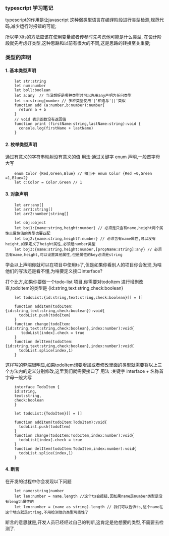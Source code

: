 ###  typescript 学习笔记

typescript的作用是让javascript 这种弱类型语言在编译阶段进行类型检测,规范代码,减少运行时报错的可能;

所以学习ts的方法应该在使用变量或者传参时先考虑他可能是什么类型, 在设计阶段就先考虑好类型,这种思路和以前有很大的不同,这是思路的转换至关重要;

### 类型的声明

#### 1. 基本类型声明

        let str:string
        let num:number
        let boll:boolean   
        let a:any  // 当没想好是哪种类型时可以先用any声明为任何类型
        let sn:string|number // 多种类型使用'|'相连与'||'类似
        function add (a:number,b:number):number{
          return a + b
        }
        // void 表示函数没有返回值
        function print (firstName:string,lastName:string):void {
          console.log(firstName + lastName)
        }

#### 2. 枚举类型声明
通过有意义的字符串映射没有意义的值
用法:通过关键字 enum 声明,一般首字母大写

        enum Color {Red,Green,Blue} // 相当于 enum Color {Red =0,Green =1,Blue=2}
        let c:Color = Color.Green // 1
  
#### 3. 对象声明

        let arr:any[] 
        let arr1:string[]
        let arr2:number|string[]

        let obj:object
        let boj1:{name:string,height:number} // 必须是只含有name,height两个属性且属性值的类型也要匹配
        let boj2:{name:string,height?:number} // 必须含有name属性,可以没有height,如果定义了height属性,必须是number类型
        let boj3:{name:string,height:number,[propName:string]:any} // 必须含有name,height,可以设置其他属性,但是属性的key必须是string

学会以上声明你就可以在项目中使用ts了,但是如果你看别人的项目你会发现,为啥他们的写法还是看不懂,为啥要定义接口interface?

打个比方,如果你要做一个todo-list 项目,你需要对todoItem 进行增删改查,todoItem的类型是 {id:string,text:string,check:boolean}

        let todoList:{id:string,text:string,check:boolean}[] = []

        function addItem(todoItem:{id:string,text:string,check:boolean}):void{
          todoList.push(todoItem)
        }
        function change(todoItem:{id:string,text:string,check:boolean},index:number):void{
           todoList[index].check = true
        }
        function delItem(todoItem:{id:string,text:string,check:boolean},index:number):void{
          todoList.splice(index,1)
        }
这样写的弊端很明显,如果todoItem想要增加或者修改里面的类型就需要将以上三个方法内的定义分别修改,这里我们就需要接口了
用法 :关键字 interface + 名称首字母一般大写

        interface TodoItem {
        id:string,
        text:string,
        check:boolean
        }
        
        let todoList:{TodoItem}[] = []
        
        function addItem(todoItem:TodoItem):void{
          todoList.push(todoItem)
        }
        function change(todoItem:TodoItem,index:number):void{
          todoList[index].check = true
        }
        function delItem(todoItem:TodoItem,index:number):void{
          todoList.splice(index,1)
        }

#### 4. 断言

在开发的过程中你会发现以下问题

        let name:string|number
        let len:number = name.length //这个ts会报错,因如果name是number类型是没有length属性的
        let len:number = (name as string).length // 我们可以告诉ts,这个name在这个地方就是string,不用检测他的类型可能性了

断言的意思就是,开发人员已经经过自己的判断,这肯定是他想要的类型,不需要去检测了.
 
